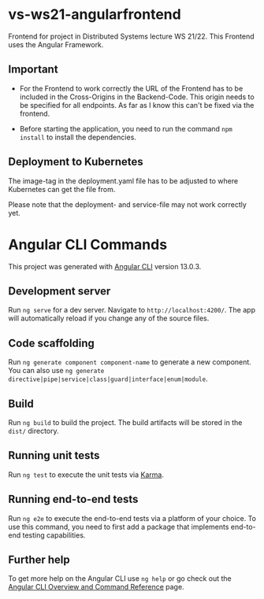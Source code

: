# vs-ws21-angularfrontend

Frontend for project in Distributed Systems lecture WS 21/22. This Frontend uses the Angular Framework.

## __Important__
* For the Frontend to work correctly the URL of the Frontend has to be included in the Cross-Origins in the Backend-Code. This origin needs to be specified for all endpoints. As far as I know this can't be fixed via the frontend.

* Before starting the application, you need to run the command `npm install` to install the dependencies.

## __Deployment to Kubernetes__
The image-tag in the deployment.yaml file has to be adjusted to where Kubernetes can get the file from.

Please note that the deployment- and service-file may not work correctly yet.

# Angular CLI Commands

This project was generated with [Angular CLI](https://github.com/angular/angular-cli) version 13.0.3.

## Development server

Run `ng serve` for a dev server. Navigate to `http://localhost:4200/`. The app will automatically reload if you change any of the source files.

## Code scaffolding

Run `ng generate component component-name` to generate a new component. You can also use `ng generate directive|pipe|service|class|guard|interface|enum|module`.

## Build

Run `ng build` to build the project. The build artifacts will be stored in the `dist/` directory.

## Running unit tests

Run `ng test` to execute the unit tests via [Karma](https://karma-runner.github.io).

## Running end-to-end tests

Run `ng e2e` to execute the end-to-end tests via a platform of your choice. To use this command, you need to first add a package that implements end-to-end testing capabilities.

## Further help

To get more help on the Angular CLI use `ng help` or go check out the [Angular CLI Overview and Command Reference](https://angular.io/cli) page.